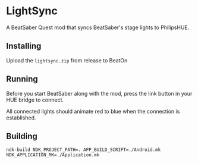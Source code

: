 # LightSync

A BeatSaber Quest mod that syncs BeatSaber's stage lights to PhilipsHUE.

## Installing

Upload the `lightsync.zip` from release to BeatOn

## Running

Before you start BeatSaber along with the mod, press the link button in your HUE bridge to connect.

All connected lights should animate red to blue when the connection is established.

## Building

`ndk-build NDK_PROJECT_PATH=. APP_BUILD_SCRIPT=./Android.mk NDK_APPLICATION_MK=./Application.mk`
